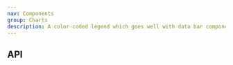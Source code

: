 ```yaml
---
nav: Components
group: Charts
description: A color-coded legend which goes well with data bar components.
---
```


<code src="./demos/index.tsx" center></code>

## API

<API></API>
